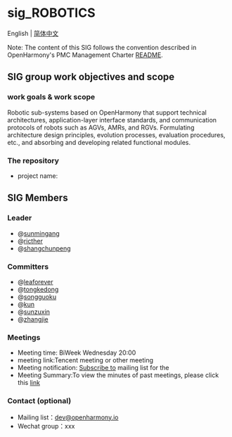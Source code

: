 # sig_ROBOTICS
English | [简体中文](./sig_robotics_cn.md)

Note: The content of this SIG follows the convention described in OpenHarmony's PMC Management Charter [README](/zh/pmc.md).

## SIG group work objectives and scope

### work goals & work scope

Robotic sub-systems based on OpenHarmony that support technical architectures, application-layer interface standards, and communication protocols of robots such as AGVs, AMRs, and RGVs. Formulating architecture design principles, evolution processes, evaluation procedures, etc., and absorbing and developing related functional modules.

### The repository 
- project name:
  


## SIG Members

### Leader
- @[sunmingang](https://gitee.com/open_link_association_admin)
- @[ricther](https://gitee.com/ricther)
- @[shangchunpeng](https://gitee.com/shangchunpeng)

### Committers
- @[leaforever](https://gitee.com/leaforever)
- @[tongkedong](https://gitee.com/tongkedong)
- @[songguoku](https://gitee.com/songguoku)
- @[kun](https://gitee.com/kun)
- @[sunzuxin](https://gitee.com/sunzuxin)
- @[zhangjie](https://gitee.com/zhangjie)

### Meetings
 - Meeting time: BiWeek Wednesday 20:00
 - meeting link:Tencent meeting or other meeting
 - Meeting notification: [Subscribe to]([dev@openharmony.io](https://lists.openatom.io/postorius/lists/dev.openharmony.io)) mailing list for the 
 - Meeting Summary:To view the minutes of past meetings, please click this [link](https://gitee.com/openharmony-sig/sig-content/tree/master/robotics/meetings)

### Contact (optional)

- Mailing list：dev@openharmony.io
- Wechat group：xxx
